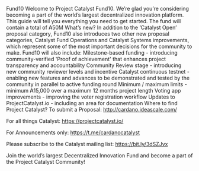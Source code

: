 Fund10
Welcome to Project Catalyst Fund10. We’re glad you’re considering becoming a part of the world’s largest decentralized innovation platform. This guide will tell you everything you need to get started.
The fund will contain a total of ₳50M
What’s new?
In addition to the ‘Catalyst Open’ proposal category, Fund10 also introduces two other new proposal categories, Catalyst Fund Operations and Catalyst Systems improvements, which represent some of the most important decisions for the community to make. Fund10 will also include:
Milestone-based funding - introducing community-verified 'Proof of achievement' that enhances project transparency and accountability
Community Review stage - introducing new community reviewer levels and incentive 
Catalyst continuous testnet - enabling new features and advances to be demonstrated and tested by the community in parallel to active funding round 
Minimum / maximum limits - minimum ₳15,000 over a maximum 12 months project length 
Voting app improvements - improving the voter registration workflow 
Updates to ProjectCatalyst.io - including an area for documentation 
Where to find Project Catalyst?
To submit a Proposal:
http://cardano.ideascale.com/

For all things Catalyst:
​https://projectcatalyst.io/

For Announcements only:
​https://t.me/cardanocatalyst

Please subscribe to the Catalyst mailing list:
​https://bit.ly/3dSZJvx

Join the world’s largest Decentralized Innovation Fund and become a part of the Project Catalyst Community!
